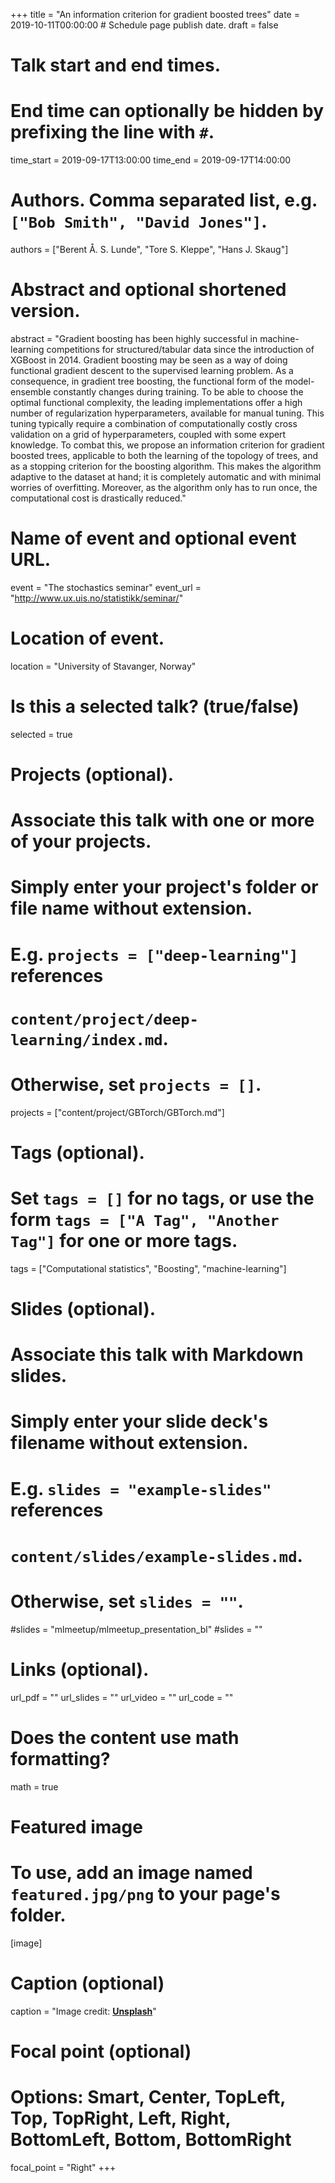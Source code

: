 +++
title = "An information criterion for gradient boosted trees"
date = 2019-10-11T00:00:00  # Schedule page publish date.
draft = false

# Talk start and end times.
#   End time can optionally be hidden by prefixing the line with `#`.
time_start = 2019-09-17T13:00:00
time_end = 2019-09-17T14:00:00

# Authors. Comma separated list, e.g. `["Bob Smith", "David Jones"]`.
authors = ["Berent Å. S. Lunde", "Tore S. Kleppe", "Hans J. Skaug"]

# Abstract and optional shortened version.
abstract = "Gradient boosting has been highly successful in machine-learning competitions for structured/tabular data since the introduction of XGBoost in 2014. Gradient boosting may be seen as a way of doing functional gradient descent to the supervised learning problem. As a consequence, in gradient tree boosting, the functional form of the model-ensemble constantly changes during training. To be able to choose the optimal functional complexity, the leading implementations offer a high number of regularization hyperparameters, available for manual tuning. This tuning typically require a combination of computationally costly cross validation on a grid of hyperparameters, coupled with some expert knowledge. To combat this, we propose an information criterion for gradient boosted trees, applicable to both the learning of the topology of trees, and as a stopping criterion for the boosting algorithm. This makes the algorithm adaptive to the dataset at hand; it is completely automatic and with minimal worries of overfitting. Moreover, as the algorithm only has to run once, the computational cost is drastically reduced."

# Name of event and optional event URL.
event = "The stochastics seminar"
event_url = "http://www.ux.uis.no/statistikk/seminar/"

# Location of event.
location = "University of Stavanger, Norway"

# Is this a selected talk? (true/false)
selected = true

# Projects (optional).
#   Associate this talk with one or more of your projects.
#   Simply enter your project's folder or file name without extension.
#   E.g. `projects = ["deep-learning"]` references 
#   `content/project/deep-learning/index.md`.
#   Otherwise, set `projects = []`.
projects = ["content/project/GBTorch/GBTorch.md"]

# Tags (optional).
#   Set `tags = []` for no tags, or use the form `tags = ["A Tag", "Another Tag"]` for one or more tags.
tags = ["Computational statistics", "Boosting", "machine-learning"]

# Slides (optional).
#   Associate this talk with Markdown slides.
#   Simply enter your slide deck's filename without extension.
#   E.g. `slides = "example-slides"` references 
#   `content/slides/example-slides.md`.
#   Otherwise, set `slides = ""`.
#slides = "mlmeetup/mlmeetup_presentation_bl"
#slides = ""

# Links (optional).
url_pdf = ""
url_slides = ""
url_video = ""
url_code = ""

# Does the content use math formatting?
math = true

# Featured image
# To use, add an image named `featured.jpg/png` to your page's folder. 
[image]
  # Caption (optional)
  caption = "Image credit: [**Unsplash**](https://unsplash.com/photos/bzdhc5b3Bxs)"

  # Focal point (optional)
  # Options: Smart, Center, TopLeft, Top, TopRight, Left, Right, BottomLeft, Bottom, BottomRight
  focal_point = "Right"
+++
